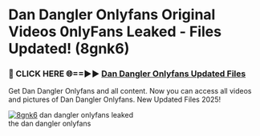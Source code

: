 # Dan Dangler Onlyfans Original Videos 0nlyFans Leaked - Files Updated! (8gnk6)

<h3>🔴 CLICK HERE 🌐==►► <a href="https://tinyurl.com/brd5kh86" rel="nofollow">Dan Dangler Onlyfans Updated Files</a></h3>

Get Dan Dangler Onlyfans and all content. Now you can access all videos and pictures of Dan Dangler Onlyfans. New Updated Files 2025!

[![8gnk6](https://i.imgur.com/K7sEzmb.gif)](https://tinyurl.com/brd5kh86)
dan dangler onlyfans leaked<br>
the dan dangler onlyfans